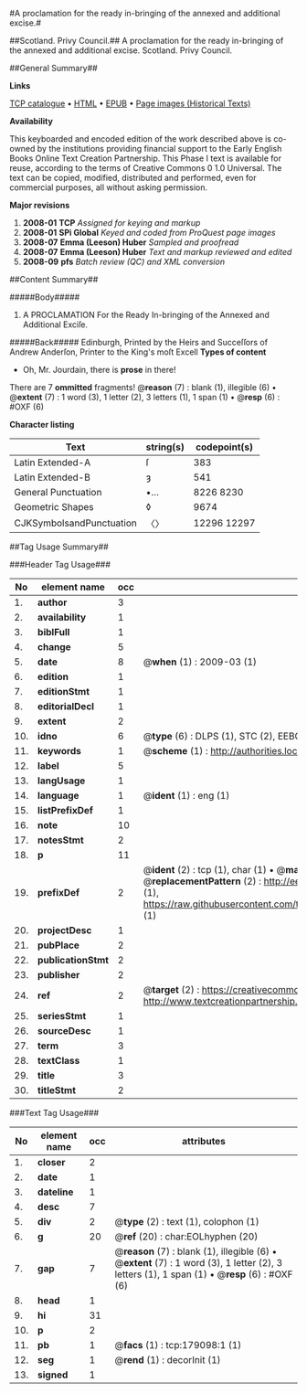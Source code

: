 #A proclamation for the ready in-bringing of the annexed and additional excise.#

##Scotland. Privy Council.##
A proclamation for the ready in-bringing of the annexed and additional excise.
Scotland. Privy Council.

##General Summary##

**Links**

[TCP catalogue](http://www.ota.ox.ac.uk/tcp/)  • 
[HTML](http://tei.it.ox.ac.uk/tcp/Texts-HTML/free/B05/B05701.html)  • 
[EPUB](http://tei.it.ox.ac.uk/tcp/Texts-EPUB/free/B05/B05701.epub) • 
[Page images (Historical Texts)](https://data.historicaltexts.jisc.ac.uk/view?pubId=eebo-52528995e&pageId=eebo-52528995e-179098-1)

**Availability**

This keyboarded and encoded edition of the
	       work described above is co-owned by the institutions
	       providing financial support to the Early English Books
	       Online Text Creation Partnership. This Phase I text is
	       available for reuse, according to the terms of Creative
	       Commons 0 1.0 Universal. The text can be copied,
	       modified, distributed and performed, even for
	       commercial purposes, all without asking permission.

**Major revisions**

1. __2008-01__ __TCP__ *Assigned for keying and markup*
1. __2008-01__ __SPi Global__ *Keyed and coded from ProQuest page images*
1. __2008-07__ __Emma (Leeson) Huber__ *Sampled and proofread*
1. __2008-07__ __Emma (Leeson) Huber__ *Text and markup reviewed and edited*
1. __2008-09__ __pfs__ *Batch review (QC) and XML conversion*

##Content Summary##

#####Body#####

1. A PROCLAMATION For the Ready In-bringing of the Annexed and Additional Exciſe.

#####Back#####
Edinburgh, Printed by the Heirs and Succeſſors of Andrew Anderſon, Printer to the King's moſt Excell
**Types of content**

  * Oh, Mr. Jourdain, there is **prose** in there!

There are 7 **ommitted** fragments! 
 @__reason__ (7) : blank (1), illegible (6)  •  @__extent__ (7) : 1 word (3), 1 letter (2), 3 letters (1), 1 span (1)  •  @__resp__ (6) : #OXF (6)

**Character listing**


|Text|string(s)|codepoint(s)|
|---|---|---|
|Latin Extended-A|ſ|383|
|Latin Extended-B|ȝ|541|
|General Punctuation|•…|8226 8230|
|Geometric Shapes|◊|9674|
|CJKSymbolsandPunctuation|〈〉|12296 12297|

##Tag Usage Summary##

###Header Tag Usage###

|No|element name|occ|attributes|
|---|---|---|---|
|1.|__author__|3||
|2.|__availability__|1||
|3.|__biblFull__|1||
|4.|__change__|5||
|5.|__date__|8| @__when__ (1) : 2009-03 (1)|
|6.|__edition__|1||
|7.|__editionStmt__|1||
|8.|__editorialDecl__|1||
|9.|__extent__|2||
|10.|__idno__|6| @__type__ (6) : DLPS (1), STC (2), EEBO-CITATION (1), OCLC (1), VID (1)|
|11.|__keywords__|1| @__scheme__ (1) : http://authorities.loc.gov/ (1)|
|12.|__label__|5||
|13.|__langUsage__|1||
|14.|__language__|1| @__ident__ (1) : eng (1)|
|15.|__listPrefixDef__|1||
|16.|__note__|10||
|17.|__notesStmt__|2||
|18.|__p__|11||
|19.|__prefixDef__|2| @__ident__ (2) : tcp (1), char (1)  •  @__matchPattern__ (2) : ([0-9\-]+):([0-9IVX]+) (1), (.+) (1)  •  @__replacementPattern__ (2) : http://eebo.chadwyck.com/downloadtiff?vid=$1&page=$2 (1), https://raw.githubusercontent.com/textcreationpartnership/Texts/master/tcpchars.xml#$1 (1)|
|20.|__projectDesc__|1||
|21.|__pubPlace__|2||
|22.|__publicationStmt__|2||
|23.|__publisher__|2||
|24.|__ref__|2| @__target__ (2) : https://creativecommons.org/publicdomain/zero/1.0/ (1), http://www.textcreationpartnership.org/docs/. (1)|
|25.|__seriesStmt__|1||
|26.|__sourceDesc__|1||
|27.|__term__|3||
|28.|__textClass__|1||
|29.|__title__|3||
|30.|__titleStmt__|2||


###Text Tag Usage###

|No|element name|occ|attributes|
|---|---|---|---|
|1.|__closer__|2||
|2.|__date__|1||
|3.|__dateline__|1||
|4.|__desc__|7||
|5.|__div__|2| @__type__ (2) : text (1), colophon (1)|
|6.|__g__|20| @__ref__ (20) : char:EOLhyphen (20)|
|7.|__gap__|7| @__reason__ (7) : blank (1), illegible (6)  •  @__extent__ (7) : 1 word (3), 1 letter (2), 3 letters (1), 1 span (1)  •  @__resp__ (6) : #OXF (6)|
|8.|__head__|1||
|9.|__hi__|31||
|10.|__p__|2||
|11.|__pb__|1| @__facs__ (1) : tcp:179098:1 (1)|
|12.|__seg__|1| @__rend__ (1) : decorInit (1)|
|13.|__signed__|1||
